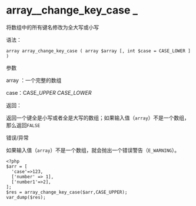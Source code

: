 # array\__change\_key\_case _

将数组中的所有键名修改为全大写或小写

语法：

```
array array_change_key_case ( array $array [, int $case = CASE_LOWER ] )
```

参数

array ：一个完整的数组

case：CASE\__UPPER CASE\_LOWER_

返回：

返回一个键全是小写或者全是大写的数组；如果输入值（`array`）不是一个数组，那么返回`FALSE`

错误/异常

如果输入值（`array`）不是一个数组，就会抛出一个错误警告（`E_WARNING`）。

```
<?php
$arr = [
  'case'=>123,
  ['number' => 1],
  ['number1'=>2],
];
$res = array_change_key_case($arr,CASE_UPPER);
var_dump($res);
```



